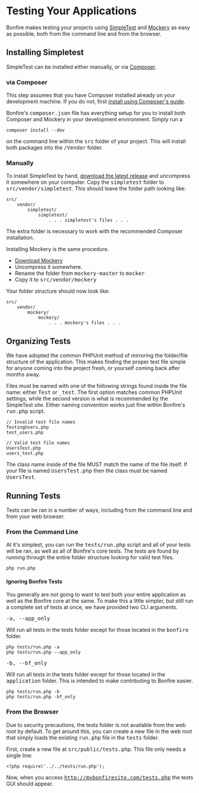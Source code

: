 # Testing Your Applications

Bonfire makes testing your projects using [SimpleTest](http://simpletest.org) and [Mockery](https://github.com/padraic/mockery) as easy as possible, both from the command line and from the browser.

## Installing Simpletest

SimpleTest can be installed either manually, or via [Composer](http://getcomposer.org).

### via Composer

This step assumes that you have Composer installed already on your development machine. If you do not, first [install using Composer's guide](http://getcomposer.org/doc/00-intro.md).

Bonfire's <tt>composer.json</tt> file has everything setup for you to install both Composer and Mockery in your development environment. Simply run a

    composer install --dev

on the command line within the <tt>src</tt> folder of your project. This will install both packages into the <tt>/Vendor</tt> folder.

### Manually

To install SimpleTest by hand, [download the latest release](http://sourceforge.net/projects/simpletest/files/simpletest/simpletest_1.1/simpletest_1.1.0.tar.gz/download) and uncompress it somewhere on your computer. Copy the <tt>simpletest</tt> folder to <tt>src/vendor/simpletest</tt>. This should leave the folder path looking like:

    src/
        vendor/
            simpletest/
                simpletest/
                    . . . simpletest's files . . .

The extra folder is necessary to work with the recommended Composer installation.

Installing Mockery is the same procedure.

- [Download Mockery](https://github.com/padraic/mockery/archive/master.zip)
- Uncompress it somewhere.
- Rename the folder from <tt>mockery-master</tt> to <tt>mocker</tt>
- Copy it to <tt>src/vendor/mockery</tt>

Your folder structure should now look like:

    src/
        vendor/
            mockery/
                mockery/
                    . . . mockery's files . . .

## Organizing Tests

We have adopted the common PHPUnit method of mirroring the folder/file structure of the application. This makes finding the proper test file simple for anyone coming into the project fresh, or yourself coming back after months away.

Files must be named with one of the following strings found inside the file name: either <tt>Test</tt> or <tt>_test</tt>. The first option matches common PHPUnit settings, while the second version is what is recommended by the SimpleTest site. Either naming convention works just fine within Bonfire's <tt>run.php</tt> script.

    // Invalid test file names
    TestingUsers.php
    test_users.php

    // Valid test file names
    UsersTest.php
    users_test.php

The class name inside of the file MUST match the name of the file itself. If your file is named <tt>UsersTest.php</tt> then the class must be named <tt>UsersTest</tt>.


## Running Tests

Tests can be ran in a number of ways, including from the command line and from your web browser.

### From the Command Line

At it's simplest, you can run the <tt>tests/run.php</tt> script and all of your tests will be ran, as well as all of Bonfire's core tests. The tests are found by running through the entire folder structure looking for valid test files.

    php run.php


#### Ignoring Bonfire Tests

You generally are not going to want to test both your entire application as well as the Bonfire core at the same. To make this a little simpler, but still run a complete set of tests at once, we have provided two CLI arguments.

<tt>-a, --app_only</tt>

Will run all tests in the tests folder except for those located in the <tt>bonfire</tt> folder.

    php tests/run.php -a
    php tests/run.php --app_only

<tt>-b, --bf_only</tt>

Will run all tests in the tests folder except for those located in the <tt>application</tt> folder. This is intended to make contributing to Bonfire easier.

    php tests/run.php -b
    php tests/run.php -bf_only


### From the Browser

Due to security precautions, the tests folder is not available from the web root by default. To get around this, you can create a new file in the web root that simply loads the existing <tt>run.php</tt> file in the <tt>tests</tt> folder.

First, create a new file at <tt>src/public/tests.php</tt>. This file only needs a single line:

    <?php require('../../tests/run.php');

Now, when you access <tt>http://mybonfiresite.com/tests.php</tt> the tests GUI should appear.